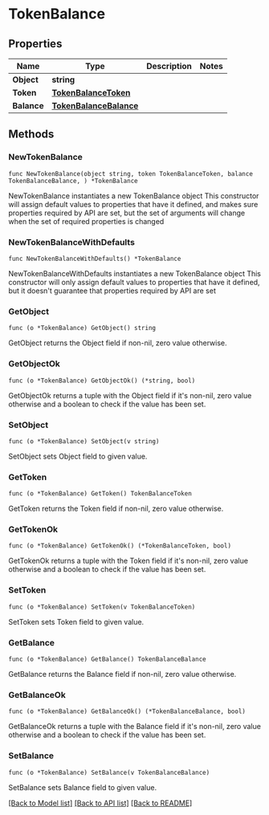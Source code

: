 # TokenBalance

## Properties

Name | Type | Description | Notes
------------ | ------------- | ------------- | -------------
**Object** | **string** |  | 
**Token** | [**TokenBalanceToken**](TokenBalanceToken.md) |  | 
**Balance** | [**TokenBalanceBalance**](TokenBalanceBalance.md) |  | 

## Methods

### NewTokenBalance

`func NewTokenBalance(object string, token TokenBalanceToken, balance TokenBalanceBalance, ) *TokenBalance`

NewTokenBalance instantiates a new TokenBalance object
This constructor will assign default values to properties that have it defined,
and makes sure properties required by API are set, but the set of arguments
will change when the set of required properties is changed

### NewTokenBalanceWithDefaults

`func NewTokenBalanceWithDefaults() *TokenBalance`

NewTokenBalanceWithDefaults instantiates a new TokenBalance object
This constructor will only assign default values to properties that have it defined,
but it doesn't guarantee that properties required by API are set

### GetObject

`func (o *TokenBalance) GetObject() string`

GetObject returns the Object field if non-nil, zero value otherwise.

### GetObjectOk

`func (o *TokenBalance) GetObjectOk() (*string, bool)`

GetObjectOk returns a tuple with the Object field if it's non-nil, zero value otherwise
and a boolean to check if the value has been set.

### SetObject

`func (o *TokenBalance) SetObject(v string)`

SetObject sets Object field to given value.


### GetToken

`func (o *TokenBalance) GetToken() TokenBalanceToken`

GetToken returns the Token field if non-nil, zero value otherwise.

### GetTokenOk

`func (o *TokenBalance) GetTokenOk() (*TokenBalanceToken, bool)`

GetTokenOk returns a tuple with the Token field if it's non-nil, zero value otherwise
and a boolean to check if the value has been set.

### SetToken

`func (o *TokenBalance) SetToken(v TokenBalanceToken)`

SetToken sets Token field to given value.


### GetBalance

`func (o *TokenBalance) GetBalance() TokenBalanceBalance`

GetBalance returns the Balance field if non-nil, zero value otherwise.

### GetBalanceOk

`func (o *TokenBalance) GetBalanceOk() (*TokenBalanceBalance, bool)`

GetBalanceOk returns a tuple with the Balance field if it's non-nil, zero value otherwise
and a boolean to check if the value has been set.

### SetBalance

`func (o *TokenBalance) SetBalance(v TokenBalanceBalance)`

SetBalance sets Balance field to given value.



[[Back to Model list]](../README.md#documentation-for-models) [[Back to API list]](../README.md#documentation-for-api-endpoints) [[Back to README]](../README.md)


